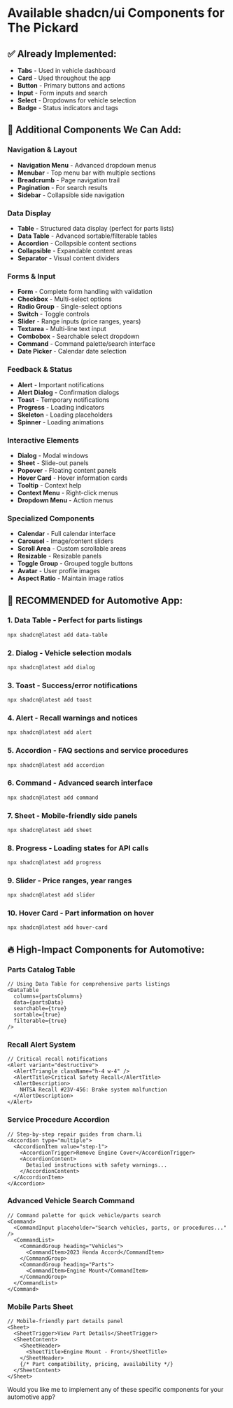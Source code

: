 # Available shadcn/ui Components for The Pickard

## ✅ Already Implemented:
- **Tabs** - Used in vehicle dashboard
- **Card** - Used throughout the app
- **Button** - Primary buttons and actions
- **Input** - Form inputs and search
- **Select** - Dropdowns for vehicle selection
- **Badge** - Status indicators and tags

## 🚀 Additional Components We Can Add:

### Navigation & Layout
- **Navigation Menu** - Advanced dropdown menus
- **Menubar** - Top menu bar with multiple sections
- **Breadcrumb** - Page navigation trail
- **Pagination** - For search results
- **Sidebar** - Collapsible side navigation

### Data Display
- **Table** - Structured data display (perfect for parts lists)
- **Data Table** - Advanced sortable/filterable tables
- **Accordion** - Collapsible content sections
- **Collapsible** - Expandable content areas
- **Separator** - Visual content dividers

### Forms & Input
- **Form** - Complete form handling with validation
- **Checkbox** - Multi-select options
- **Radio Group** - Single-select options
- **Switch** - Toggle controls
- **Slider** - Range inputs (price ranges, years)
- **Textarea** - Multi-line text input
- **Combobox** - Searchable select dropdown
- **Command** - Command palette/search interface
- **Date Picker** - Calendar date selection

### Feedback & Status
- **Alert** - Important notifications
- **Alert Dialog** - Confirmation dialogs
- **Toast** - Temporary notifications
- **Progress** - Loading indicators
- **Skeleton** - Loading placeholders
- **Spinner** - Loading animations

### Interactive Elements
- **Dialog** - Modal windows
- **Sheet** - Slide-out panels
- **Popover** - Floating content panels
- **Hover Card** - Hover information cards
- **Tooltip** - Context help
- **Context Menu** - Right-click menus
- **Dropdown Menu** - Action menus

### Specialized Components
- **Calendar** - Full calendar interface
- **Carousel** - Image/content sliders
- **Scroll Area** - Custom scrollable areas
- **Resizable** - Resizable panels
- **Toggle Group** - Grouped toggle buttons
- **Avatar** - User profile images
- **Aspect Ratio** - Maintain image ratios

## 🎯 **RECOMMENDED for Automotive App:**

### 1. **Data Table** - Perfect for parts listings
```bash
npx shadcn@latest add data-table
```

### 2. **Dialog** - Vehicle selection modals
```bash
npx shadcn@latest add dialog
```

### 3. **Toast** - Success/error notifications
```bash
npx shadcn@latest add toast
```

### 4. **Alert** - Recall warnings and notices
```bash
npx shadcn@latest add alert
```

### 5. **Accordion** - FAQ sections and service procedures
```bash
npx shadcn@latest add accordion
```

### 6. **Command** - Advanced search interface
```bash
npx shadcn@latest add command
```

### 7. **Sheet** - Mobile-friendly side panels
```bash
npx shadcn@latest add sheet
```

### 8. **Progress** - Loading states for API calls
```bash
npx shadcn@latest add progress
```

### 9. **Slider** - Price ranges, year ranges
```bash
npx shadcn@latest add slider
```

### 10. **Hover Card** - Part information on hover
```bash
npx shadcn@latest add hover-card
```

## 🔥 **High-Impact Components for Automotive:**

### Parts Catalog Table
```tsx
// Using Data Table for comprehensive parts listings
<DataTable 
  columns={partsColumns}
  data={partsData}
  searchable={true}
  sortable={true}
  filterable={true}
/>
```

### Recall Alert System
```tsx
// Critical recall notifications
<Alert variant="destructive">
  <AlertTriangle className="h-4 w-4" />
  <AlertTitle>Critical Safety Recall</AlertTitle>
  <AlertDescription>
    NHTSA Recall #23V-456: Brake system malfunction
  </AlertDescription>
</Alert>
```

### Service Procedure Accordion
```tsx
// Step-by-step repair guides from charm.li
<Accordion type="multiple">
  <AccordionItem value="step-1">
    <AccordionTrigger>Remove Engine Cover</AccordionTrigger>
    <AccordionContent>
      Detailed instructions with safety warnings...
    </AccordionContent>
  </AccordionItem>
</Accordion>
```

### Advanced Vehicle Search Command
```tsx
// Command palette for quick vehicle/parts search
<Command>
  <CommandInput placeholder="Search vehicles, parts, or procedures..." />
  <CommandList>
    <CommandGroup heading="Vehicles">
      <CommandItem>2023 Honda Accord</CommandItem>
    </CommandGroup>
    <CommandGroup heading="Parts">
      <CommandItem>Engine Mount</CommandItem>
    </CommandGroup>
  </CommandList>
</Command>
```

### Mobile Parts Sheet
```tsx
// Mobile-friendly part details panel
<Sheet>
  <SheetTrigger>View Part Details</SheetTrigger>
  <SheetContent>
    <SheetHeader>
      <SheetTitle>Engine Mount - Front</SheetTitle>
    </SheetHeader>
    {/* Part compatibility, pricing, availability */}
  </SheetContent>
</Sheet>
```

Would you like me to implement any of these specific components for your automotive app?
